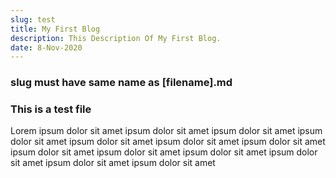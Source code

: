 ```yaml
---
slug: test
title: My First Blog
description: This Description Of My First Blog.
date: 8-Nov-2020
---
```

### slug must have same name as [filename].md

### This is a test file

Lorem ipsum dolor sit amet ipsum dolor sit amet ipsum dolor sit amet ipsum dolor sit amet ipsum dolor sit amet ipsum dolor sit amet ipsum dolor sit amet ipsum dolor sit amet ipsum dolor sit amet ipsum dolor sit amet ipsum dolor sit amet ipsum dolor sit amet ipsum dolor sit amet
